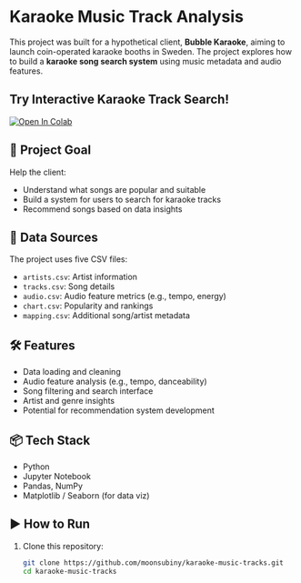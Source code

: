 # Karaoke Music Track Analysis
This project was built for a hypothetical client, **Bubble Karaoke**, aiming to launch coin-operated karaoke booths in Sweden. The project explores how to build a **karaoke song search system** using music metadata and audio features.

## Try Interactive Karaoke Track Search!
[![Open In Colab](https://colab.research.google.com/assets/colab-badge.svg)](https://colab.research.google.com/github/moonsubiny/projects/blob/main/Karaoke%20Music%20Tracks.ipynb)

## 🎯 Project Goal

Help the client:
- Understand what songs are popular and suitable
- Build a system for users to search for karaoke tracks
- Recommend songs based on data insights

## 📁 Data Sources

The project uses five CSV files:
- `artists.csv`: Artist information
- `tracks.csv`: Song details
- `audio.csv`: Audio feature metrics (e.g., tempo, energy)
- `chart.csv`: Popularity and rankings
- `mapping.csv`: Additional song/artist metadata

## 🛠️ Features

- Data loading and cleaning
- Audio feature analysis (e.g., tempo, danceability)
- Song filtering and search interface
- Artist and genre insights
- Potential for recommendation system development

## 📦 Tech Stack

- Python
- Jupyter Notebook
- Pandas, NumPy
- Matplotlib / Seaborn (for data viz)

## ▶️ How to Run

1. Clone this repository:
   ```bash
   git clone https://github.com/moonsubiny/karaoke-music-tracks.git
   cd karaoke-music-tracks
